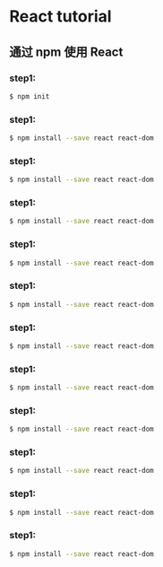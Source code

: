 # React tutorial 

## 通过 npm 使用 React

### step1: 

```sh
$ npm init
``` 


### step1:

```sh
$ npm install --save react react-dom
``` 



### step1:

```sh
$ npm install --save react react-dom
``` 



### step1:

```sh
$ npm install --save react react-dom
``` 



### step1:

```sh
$ npm install --save react react-dom
``` 



### step1:

```sh
$ npm install --save react react-dom
``` 



### step1:

```sh
$ npm install --save react react-dom
``` 



### step1:

```sh
$ npm install --save react react-dom
``` 



### step1:

```sh
$ npm install --save react react-dom
``` 



### step1:

```sh
$ npm install --save react react-dom
``` 



### step1:

```sh
$ npm install --save react react-dom
``` 



### step1:

```sh
$ npm install --save react react-dom
``` 



